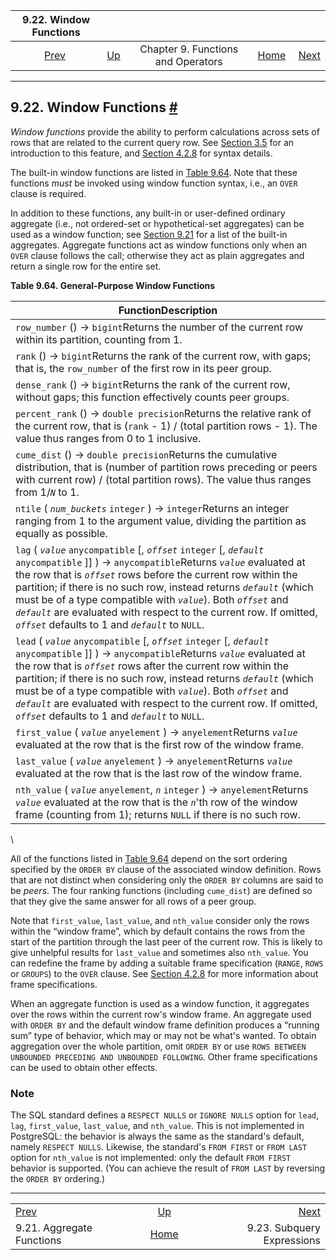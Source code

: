 <!--?xml version="1.0" encoding="UTF-8" standalone="no"?-->

|                     9.22. Window Functions                    |                                                           |                                    |                                                       |                                                               |
| :-----------------------------------------------------------: | :-------------------------------------------------------- | :--------------------------------: | ----------------------------------------------------: | ------------------------------------------------------------: |
| [Prev](functions-aggregate.html "9.21. Aggregate Functions")  | [Up](functions.html "Chapter 9. Functions and Operators") | Chapter 9. Functions and Operators | [Home](index.html "PostgreSQL 17devel Documentation") |  [Next](functions-subquery.html "9.23. Subquery Expressions") |

***

## 9.22. Window Functions [#](#FUNCTIONS-WINDOW)



*Window functions* provide the ability to perform calculations across sets of rows that are related to the current query row. See [Section 3.5](tutorial-window.html "3.5. Window Functions") for an introduction to this feature, and [Section 4.2.8](sql-expressions.html#SYNTAX-WINDOW-FUNCTIONS "4.2.8. Window Function Calls") for syntax details.

The built-in window functions are listed in [Table 9.64](functions-window.html#FUNCTIONS-WINDOW-TABLE "Table 9.64. General-Purpose Window Functions"). Note that these functions *must* be invoked using window function syntax, i.e., an `OVER` clause is required.

In addition to these functions, any built-in or user-defined ordinary aggregate (i.e., not ordered-set or hypothetical-set aggregates) can be used as a window function; see [Section 9.21](functions-aggregate.html "9.21. Aggregate Functions") for a list of the built-in aggregates. Aggregate functions act as window functions only when an `OVER` clause follows the call; otherwise they act as plain aggregates and return a single row for the entire set.

**Table 9.64. General-Purpose Window Functions**

| FunctionDescription                                                                                                                                                                                                                                                                                                                                                                                                                                                                       |
| ----------------------------------------------------------------------------------------------------------------------------------------------------------------------------------------------------------------------------------------------------------------------------------------------------------------------------------------------------------------------------------------------------------------------------------------------------------------------------------------- |
| `row_number` () → `bigint`Returns the number of the current row within its partition, counting from 1.                                                                                                                                                                                                                                                                                                                                                                                |
| `rank` () → `bigint`Returns the rank of the current row, with gaps; that is, the `row_number` of the first row in its peer group.                                                                                                                                                                                                                                                                                                                                                     |
| `dense_rank` () → `bigint`Returns the rank of the current row, without gaps; this function effectively counts peer groups.                                                                                                                                                                                                                                                                                                                                                            |
| `percent_rank` () → `double precision`Returns the relative rank of the current row, that is (`rank` - 1) / (total partition rows - 1). The value thus ranges from 0 to 1 inclusive.                                                                                                                                                                                                                                                                                                   |
| `cume_dist` () → `double precision`Returns the cumulative distribution, that is (number of partition rows preceding or peers with current row) / (total partition rows). The value thus ranges from 1/*`N`* to 1.                                                                                                                                                                                                                                                                     |
| `ntile` ( *`num_buckets`* `integer` ) → `integer`Returns an integer ranging from 1 to the argument value, dividing the partition as equally as possible.                                                                                                                                                                                                                                                                                                                              |
| `lag` ( *`value`* `anycompatible` \[, *`offset`* `integer` \[, *`default`* `anycompatible` ]] ) → `anycompatible`Returns *`value`* evaluated at the row that is *`offset`* rows before the current row within the partition; if there is no such row, instead returns *`default`* (which must be of a type compatible with *`value`*). Both *`offset`* and *`default`* are evaluated with respect to the current row. If omitted, *`offset`* defaults to 1 and *`default`* to `NULL`. |
| `lead` ( *`value`* `anycompatible` \[, *`offset`* `integer` \[, *`default`* `anycompatible` ]] ) → `anycompatible`Returns *`value`* evaluated at the row that is *`offset`* rows after the current row within the partition; if there is no such row, instead returns *`default`* (which must be of a type compatible with *`value`*). Both *`offset`* and *`default`* are evaluated with respect to the current row. If omitted, *`offset`* defaults to 1 and *`default`* to `NULL`. |
| `first_value` ( *`value`* `anyelement` ) → `anyelement`Returns *`value`* evaluated at the row that is the first row of the window frame.                                                                                                                                                                                                                                                                                                                                              |
| `last_value` ( *`value`* `anyelement` ) → `anyelement`Returns *`value`* evaluated at the row that is the last row of the window frame.                                                                                                                                                                                                                                                                                                                                                |
| `nth_value` ( *`value`* `anyelement`, *`n`* `integer` ) → `anyelement`Returns *`value`* evaluated at the row that is the *`n`*'th row of the window frame (counting from 1); returns `NULL` if there is no such row.                                                                                                                                                                                                                                                                  |

\


All of the functions listed in [Table 9.64](functions-window.html#FUNCTIONS-WINDOW-TABLE "Table 9.64. General-Purpose Window Functions") depend on the sort ordering specified by the `ORDER BY` clause of the associated window definition. Rows that are not distinct when considering only the `ORDER BY` columns are said to be *peers*. The four ranking functions (including `cume_dist`) are defined so that they give the same answer for all rows of a peer group.

Note that `first_value`, `last_value`, and `nth_value` consider only the rows within the “window frame”, which by default contains the rows from the start of the partition through the last peer of the current row. This is likely to give unhelpful results for `last_value` and sometimes also `nth_value`. You can redefine the frame by adding a suitable frame specification (`RANGE`, `ROWS` or `GROUPS`) to the `OVER` clause. See [Section 4.2.8](sql-expressions.html#SYNTAX-WINDOW-FUNCTIONS "4.2.8. Window Function Calls") for more information about frame specifications.

When an aggregate function is used as a window function, it aggregates over the rows within the current row's window frame. An aggregate used with `ORDER BY` and the default window frame definition produces a “running sum” type of behavior, which may or may not be what's wanted. To obtain aggregation over the whole partition, omit `ORDER BY` or use `ROWS BETWEEN UNBOUNDED PRECEDING AND UNBOUNDED FOLLOWING`. Other frame specifications can be used to obtain other effects.

### Note

The SQL standard defines a `RESPECT NULLS` or `IGNORE NULLS` option for `lead`, `lag`, `first_value`, `last_value`, and `nth_value`. This is not implemented in PostgreSQL: the behavior is always the same as the standard's default, namely `RESPECT NULLS`. Likewise, the standard's `FROM FIRST` or `FROM LAST` option for `nth_value` is not implemented: only the default `FROM FIRST` behavior is supported. (You can achieve the result of `FROM LAST` by reversing the `ORDER BY` ordering.)

***

|                                                               |                                                           |                                                               |
| :------------------------------------------------------------ | :-------------------------------------------------------: | ------------------------------------------------------------: |
| [Prev](functions-aggregate.html "9.21. Aggregate Functions")  | [Up](functions.html "Chapter 9. Functions and Operators") |  [Next](functions-subquery.html "9.23. Subquery Expressions") |
| 9.21. Aggregate Functions                                     |   [Home](index.html "PostgreSQL 17devel Documentation")   |                                    9.23. Subquery Expressions |
